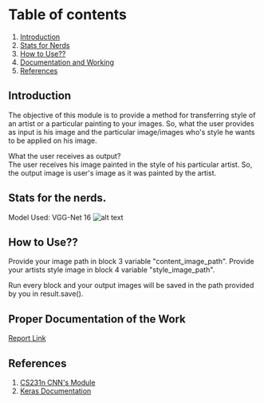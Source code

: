 # Table of contents
1. [Introduction](#introduction)
2. [Stats for Nerds](#paragraph2)
3. [How to Use??](#paragraph3)
3. [Documentation and Working](#paragraph4)
4. [References](#paragraph5)

## Introduction <a name="introduction"></a>
The objective of this module is to provide a method for transferring style of an artist or a particular painting to your images. So, what the user provides as input is his image and the particular image/images who's style he wants to be applied on his image.

What the user receives as output? <br />
The user receives his image painted in the style of his particular artist. So, the output image is user's image as it was painted by the artist.

## Stats for the nerds. <a name="paragraph2"></a>
Model Used: VGG-Net 16
![alt text](https://neurohive.io/wp-content/uploads/2018/11/vgg16-1-e1542731207177.png)

## How to Use?? <a name="paragraph3"></a>
Provide your image path in block 3 variable "content_image_path".
Provide your artists style image in block 4 variable "style_image_path".

Run every block and your output images will be saved in the path provided by you in result.save().
## Proper Documentation of the Work <a name="paragraph4"></a>
[Report Link](https://drive.google.com/file/d/0B1tMHssfdVfKZUx5Y00xN3V6UnJsd3FTUlp6RmhuVlU3dEZZ/view?usp=sharing)

## References <a name="paragraph5"></a>
1. [CS231n CNN's Module](http://cs231n.github.io/convolutional-networks/) 
2. [Keras Documentation](https://keras.io/)